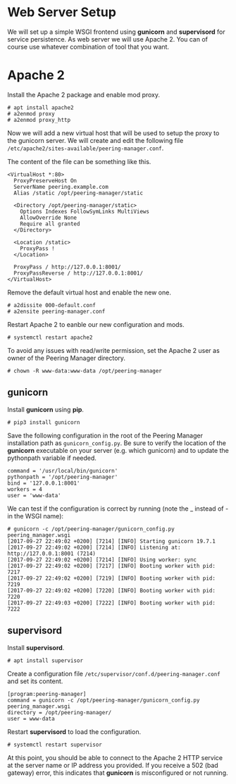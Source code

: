 # Web Server Setup

We will set up a simple WSGI frontend using **gunicorn** and **supervisord**
for service persistence. As web server we will use Apache 2. You can of course
use whatever combination of tool that you want.

# Apache 2

Install the Apache 2 package and enable mod proxy.
```
# apt install apache2
# a2enmod proxy
# a2enmod proxy_http
```

Now we will add a new virtual host that will be used to setup the proxy to the
gunicorn server. We will create and edit the following file
`/etc/apache2/sites-available/peering-manager.conf`.

The content of the file can be something like this.
```
<VirtualHost *:80>
  ProxyPreserveHost On
  ServerName peering.example.com
  Alias /static /opt/peering-manager/static

  <Directory /opt/peering-manager/static>
    Options Indexes FollowSymLinks MultiViews
    AllowOverride None
    Require all granted
  </Directory>

  <Location /static>
    ProxyPass !
  </Location>

  ProxyPass / http://127.0.0.1:8001/
  ProxyPassReverse / http://127.0.0.1:8001/
</VirtualHost>
```

Remove the default virtual host and enable the new one.
```
# a2dissite 000-default.conf
# a2ensite peering-manager.conf
```

Restart Apache 2 to eanble our new configuration and mods.
```
# systemctl restart apache2
```

To avoid any issues with read/write permission, set the Apache 2 user as owner
of the Peering Manager directory.
```
# chown -R www-data:www-data /opt/peering-manager
```


## gunicorn

Install **gunicorn** using **pip**.
```
# pip3 install gunicorn
```
Save the following configuration in the root of the Peering Manager
installation path as `gunicorn_config.py`. Be sure to verify the location of
the **gunicorn** executable on your server (e.g. which gunicorn) and to update
the pythonpath variable if needed.
```
command = '/usr/local/bin/gunicorn'
pythonpath = '/opt/peering-manager'
bind = '127.0.0.1:8001'
workers = 4
user = 'www-data'
```

We can test if the configuration is correct by running (note the _ instead of -
in the WSGI name):
```
# gunicorn -c /opt/peering-manager/gunicorn_config.py peering_manager.wsgi
[2017-09-27 22:49:02 +0200] [7214] [INFO] Starting gunicorn 19.7.1
[2017-09-27 22:49:02 +0200] [7214] [INFO] Listening at: http://127.0.0.1:8001 (7214)
[2017-09-27 22:49:02 +0200] [7214] [INFO] Using worker: sync
[2017-09-27 22:49:02 +0200] [7217] [INFO] Booting worker with pid: 7217
[2017-09-27 22:49:02 +0200] [7219] [INFO] Booting worker with pid: 7219
[2017-09-27 22:49:02 +0200] [7220] [INFO] Booting worker with pid: 7220
[2017-09-27 22:49:03 +0200] [7222] [INFO] Booting worker with pid: 7222
```

## supervisord

Install **supervisord**.
```
# apt install supervisor
```

Create a configuration file `/etc/supervisor/conf.d/peering-manager.conf` and
set its content.
```
[program:peering-manager]
command = gunicorn -c /opt/peering-manager/gunicorn_config.py peering_manager.wsgi
directory = /opt/peering-manager/
user = www-data
```

Restart **supervisord** to load the configuration.
```
# systemctl restart supervisor
```

At this point, you should be able to connect to the Apache 2 HTTP service at
the server name or IP address you provided. If you receive a 502 (bad gateway)
error, this indicates that **gunicorn** is misconfigured or not running.

